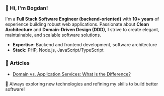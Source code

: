 ### 👋 Hi, I'm Bogdan!  

I'm a **Full Stack Software Engineer (backend-oriented)** with **10+ years** of experience building robust web applications. Passionate about **Clean Architecture** and **Domain-Driven Design (DDD),** I strive to create elegant, maintainable, and scalable software solutions.  

- **Expertise:** Backend and frontend development, software architecture  
- **Stack:** PHP, Node.js, JavaScript/TypeScript  

### 📄 Articles  
- [Domain vs. Application Services: What is the Difference?](https://dev.to/benedya/draft-domain-vs-application-services-what-is-difference-2867)  

🚀 Always exploring new technologies and refining my skills to build better software!  

